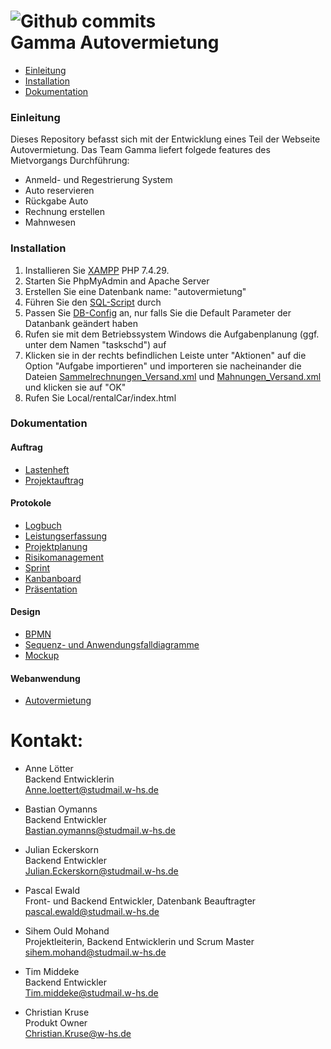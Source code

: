 ![Github commits](https://img.shields.io/github/commit-activity/w/som-ould/rentalCar) <br>
Gamma Autovermietung
====================

 * [Einleitung](#einleitung)
 * [Installation](#installation)
 * [Dokumentation](#dokumentation)
 
### Einleitung

Dieses Repository befasst sich mit der Entwicklung eines Teil der Webseite Autovermietung. Das Team Gamma liefert folgede features des Mietvorgangs Durchführung:

- Anmeld- und Regestrierung System
- Auto reservieren
- Rückgabe Auto
- Rechnung erstellen
- Mahnwesen


### Installation

1. Installieren Sie [XAMPP](https://www.apachefriends.org/de/index.html) PHP 7.4.29.
2. Starten Sie PhpMyAdmin and Apache Server
3. Erstellen Sie eine Datenbank name: "autovermietung"
4. Führen Sie den [SQL-Script](https://github.com/som-ould/rentalCar/blob/main/Database/autovermietung_mit_testdaten.sql) durch
5. Passen Sie [DB-Config](https://github.com/som-ould/rentalCar/blob/feature/database/Database/db_inc.php) an, nur falls Sie die Default Parameter der Datanbank geändert haben
6. Rufen sie mit dem Betriebssystem Windows die Aufgabenplanung (ggf. unter dem Namen "taskschd") auf
7. Klicken sie in der rechts befindlichen Leiste unter "Aktionen" auf die Option "Aufgabe importieren" und importeren sie nacheinander die Dateien
[Sammelrechnungen_Versand.xml](https://github.com/som-ould/rentalCar/trigger/Sammelrechnungen_Versand.xml) und [Mahnungen_Versand.xml](https://github.com/som-ould/rentalCar/trigger/Mahnungen_Versand.xml) und klicken sie auf "OK"
8. Rufen Sie Local/rentalCar/index.html 

### Dokumentation

#### Auftrag
- [Lastenheft](https://github.com/som-ould/rentalCar/blob/develop/Projektauftrag/20220403_Lastenheft_DVProjektWinfo_SS2022_Autovermietung.pdf)
- [Projektauftrag](https://github.com/som-ould/rentalCar/wiki/Projektauftrag)

#### Protokole
- [Logbuch](https://docs.google.com/document/d/1gyoO3umH7sQYfjQJlo43idK8eAwMnH-QW_iQgBw24R0/edit#)
- [Leistungserfassung](https://docs.google.com/spreadsheets/d/1pIhPirbzJjo5-i-Uyj6I9yZHlmOF9URTQR_yK-8TZAc/edit#gid=0)
- [Projektplanung](https://docs.google.com/spreadsheets/d/1pIhPirbzJjo5-i-Uyj6I9yZHlmOF9URTQR_yK-8TZAc/edit#gid=1287143819)
- [Risikomanagement](https://docs.google.com/spreadsheets/d/1pIhPirbzJjo5-i-Uyj6I9yZHlmOF9URTQR_yK-8TZAc/edit#gid=2017540598)
- [Sprint](https://github.com/som-ould/rentalCar/wiki/Projektplan---Sprints)
- [Kanbanboard](https://trello.com/b/hfhRnngV/mietvorgang-durchf%C3%BChren-und-abrechnen)
- [Präsentation](https://docs.google.com/presentation/d/1iW4qCfWezLK3xSINQNOWRDD_FVTMBnKBksKLLdLec3g/edit#slide=id.g12f74f780d8_0_646)

#### Design

- [BPMN](https://github.com/som-ould/rentalCar/wiki/BPMN)
- [Sequenz- und Anwendungsfalldiagramme](https://github.com/som-ould/rentalCar/wiki/UML)
- [Mockup](https://claritee.io/public-view/nDkaooP70sWy2DDGCRoJow%253d%253d/tree)

#### Webanwendung
- [Autovermietung](http://localhost/rentalCar/index.php)

Kontakt:
=========

- Anne Lötter 
<br>Backend Entwicklerin
<br>Anne.loettert@studmail.w-hs.de

- Bastian Oymanns 
<br>Backend Entwickler
<br>Bastian.oymanns@studmail.w-hs.de

- Julian Eckerskorn 
<br>Backend Entwickler
<br>Julian.Eckerskorn@studmail.w-hs.de

- Pascal Ewald 
<br>Front- und Backend Entwickler, Datenbank Beauftragter
<br>pascal.ewald@studmail.w-hs.de

- Sihem Ould Mohand 
<br>Projektleiterin, Backend Entwicklerin und Scrum Master
<br>sihem.mohand@studmail.w-hs.de

- Tim Middeke 
<br>Backend Entwickler
<br>Tim.middeke@studmail.w-hs.de

- Christian Kruse 
<br>Produkt Owner
<br>Christian.Kruse@w-hs.de
